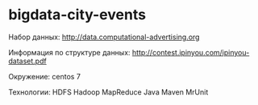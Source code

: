 # bigdata-city-events

Набор данных:
http://data.computational-advertising.org

Информация по структуре данных:
http://contest.ipinyou.com/ipinyou-dataset.pdf

Окружение:
centos 7

Технологии:
HDFS
Hadoop
MapReduce
Java
Maven
MrUnit
